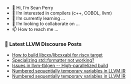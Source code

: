 - 👋 Hi, I’m Sean Perry
- 👀 I’m interested in compilers (c++, COBOL, llvm)
- 🌱 I’m currently learning ...
- 💞️ I’m looking to collaborate on ...
- 📫 How to reach me ...

<!---
s66perry/s66perry is a ✨ special ✨ repository because its `README.md` (this file) appears on your GitHub profile.
You can click the Preview link to take a look at your changes.
--->
### 📕 Latest LLVM Discourse Posts

<!-- DISCOURSE-LLVM:START -->
- [How to build libcxx/libcxxabi for riscv target](https://discourse.llvm.org/t/how-to-build-libcxx-libcxxabi-for-riscv-target/68251#post_2)
- [Specializing std::formatter not working?](https://discourse.llvm.org/t/specializing-std-formatter-not-working/68278#post_5)
- [Issues in llvm-tblgen -- High-parallelized build](https://discourse.llvm.org/t/issues-in-llvm-tblgen-high-parallelized-build/68037?page=2#post_23)
- [Numbered sequentially temporary variables in LLVM IR](https://discourse.llvm.org/t/numbered-sequentially-temporary-variables-in-llvm-ir/68415#post_2)
- [Numbered sequentially temporary variables in LLVM IR](https://discourse.llvm.org/t/numbered-sequentially-temporary-variables-in-llvm-ir/68415#post_1)
<!-- DISCOURSE-LLVM:END -->
